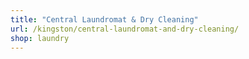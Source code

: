 ```yaml
---
title: "Central Laundromat & Dry Cleaning"
url: /kingston/central-laundromat-and-dry-cleaning/
shop: laundry
---
```

